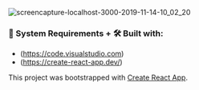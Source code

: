 ![screencapture-localhost-3000-2019-11-14-10_02_20](https://user-images.githubusercontent.com/45048950/69022529-8b2fec80-09f6-11ea-8204-3290121b276c.png)

### 🧰 System Requirements + 🛠️ Built with:
* (https://code.visualstudio.com)
* (https://create-react-app.dev/)

This project was bootstrapped with [Create React App](https://github.com/facebook/create-react-app).
